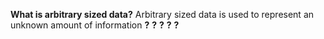 
**What is arbitrary sized data?** Arbitrary sized data is used to represent an unknown amount of information
**?**
**?**
**?**
**?**
**?**










































































































